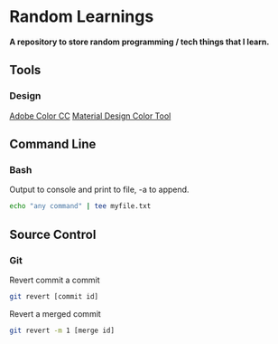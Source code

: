 # Random Learnings

**A repository to store random programming / tech things that I learn.**

## Tools

### Design

[Adobe Color CC](https://color.adobe.com/create/color-wheel/)
[Material Design Color Tool](https://material.io/tools/color/#!/?view.left=0&view.right=0&primary.color=DCEDC8)

## Command Line

### Bash

Output to console and print to file, -a to append.

```bash
echo "any command" | tee myfile.txt
```

## Source Control

### Git

Revert commit a commit

```bash
git revert [commit id]
```

Revert a merged commit

```bash
git revert -m 1 [merge id]
```
